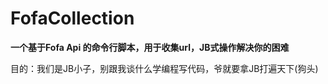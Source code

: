 # FofaCollection
**一个基于Fofa Api 的命令行脚本，用于收集url，JB式操作解决你的困难**

目的：我们是JB小子，别跟我谈什么学编程写代码，爷就要拿JB打遍天下(狗头)
